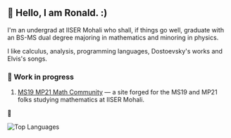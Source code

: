 ## :wave: Hello, I am Ronald. :)

I'm an undergrad at IISER Mohali who shall, if things go well, graduate with an BS-MS dual degree majoring in mathematics and minoring in physics.

I like calculus, analysis, programming languages, Dostoevsky's works and Elvis's songs.

### 🔭 Work in progress

1. [MS19 MP21 Math Community](https://ms19mp21math.github.io) &mdash; a site forged for the MS19 and MP21 folks studying mathematics at IISER Mohali.

🌱

![Top Languages](https://github-readme-stats.vercel.app/api/top-langs/?username=ronaldmangang&layout=compact&theme=dark)


<!-- ![Github stats](https://github-readme-stats.vercel.app/api?username=ronaldmangang)

**ronaldmangang/ronaldmangang** is a ✨ _special_ ✨ repository because its `README.md` (this file) appears on your GitHub profile.

Here are some ideas to get you started:

- 🔭 I’m currently working on ...
- 🌱 I’m currently learning ...
- 👯 I’m looking to collaborate on ...
- 🤔 I’m looking for help with ...
- 💬 Ask me about ...
- 📫 How to reach me: ...
- 😄 Pronouns: ...
- ⚡ Fun fact: ...
-->
